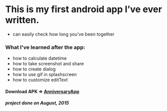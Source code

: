 # This is my first android app I’ve ever written. 
 - can easily check how long you've been together
 
### What I've learned after the app:
- how to calculate datetime
- how to take screenshot and share
- how to create dialog
- how to use gif in splashscreen
- how to customize editText

#### Download APK => [AnniversaryApp](https://drive.google.com/open?id=0B0TiKxw-s6XAWTNwd210a0V1Vkk)

##### project done on August, 2015
